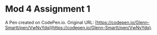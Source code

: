 # Mod 4 Assignment 1

A Pen created on CodePen.io. Original URL: [https://codepen.io/Glenn-Smartt/pen/VwNvYdq](https://codepen.io/Glenn-Smartt/pen/VwNvYdq).

